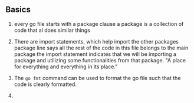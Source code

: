 ## Basics
  1. every go file starts with a package clause
     a package is a collection of code that al does similar things
  2. There are import statements, which help import the other packages 
     package line says all the rest of the code in this file belongs to the main package
     the import statement indicates that we will be importing a package and utilizing some functionalities from that package.
     "A place for everything and everything in its place."
  3. The `go fmt` command can be used to format the go file such that the code is clearly formatted.

  4. 
